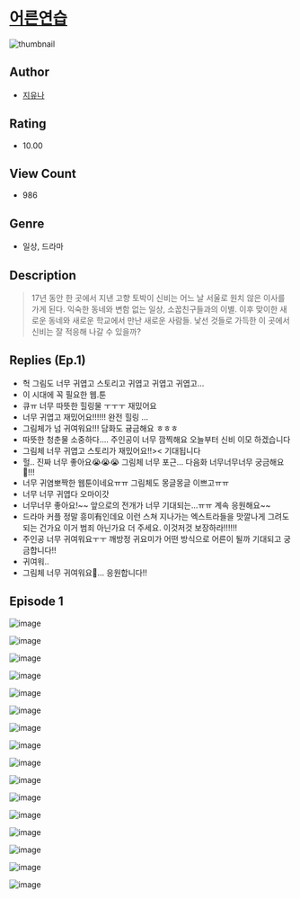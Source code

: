 # [어른연습](https://comic.naver.com/challenge/list?titleId=809950)
![thumbnail](https://image-comic.pstatic.net/user_contents_data/challenge_comic/2023/05/23/366497/upload_3977296835401365815_480x623.jpeg)

## Author
- [지유나](https://comic.naver.com/artistTitle?id=366497)

## Rating
- 10.00

## View Count
- 986

## Genre
- 일상, 드라마

## Description
> 17년 동안 한 곳에서 지낸 고향 토박이 신비는 어느 날 서울로 원치 않은 이사를 가게 된다. 익숙한 동네와 변함 없는 일상, 소꿉친구들과의 이별. 이후 맞이한 새로운 동네와 새로운 학교에서 만난 새로운 사람들. 낯선 것들로 가득한 이 곳에서 신비는 잘 적응해 나갈 수 있을까?

## Replies (Ep.1)
- 헉 그림도 너무 귀엽고 스토리고 귀엽고 귀엽고 귀엽고…
- 이 시대에 꼭 필요한 웹.툰
- 큐ㅠ 너무 따뜻한 힐링물 ㅜㅜㅜ 재밌어요
- 너무 귀엽고 재밌어요!!!!!! 완전 힐링 ...
- 그림체가 넘 귀여워요!!! 담화도 귱금해요 ㅎㅎㅎ
- 따뜻한 청춘물 소중하다.... 주인공이 너무 깜찍해요 오늘부터 신비 이모 하겠습니다
- 그림체 너무 귀엽고 스토리가 재밌어요!!>< 기대됩니다
- 헐.. 진짜 너무 좋아요😭😭😭 그림체 너무 포근... 다음화 너무너무너무 궁금해요🥹!!!
- 너무 귀염뽀짝한 웹툰이네요ㅠㅠ 그림체도 몽글몽글 이쁘고ㅠㅠ
- 너무 너무 귀엽다 오마이갓
- 너무너무 좋아요!~~ 앞으로의 전개가 너무 기대되는...ㅠㅠ 계속 응원해요~~
- 드라마 커플 정말 흥미有인데요 이런 스쳐 지나가는 엑스트라들을 맛깔나게 그려도 되는 건가요 이거 범죄 아닌가요 더 주세요. 이것저것 보장하라!!!!!!
- 주인공 너무 귀여워요ㅜㅜ 깨방정 귀요미가 어떤 방식으로 어른이 될까 기대되고 궁금합니다!!
- 귀여워..
- 그림체 너무 귀여워요🥹... 응원합니다!!

## Episode 1
![image](https://image-comic.pstatic.net/user_contents_data/challenge_comic/2023/05/23/366497/upload_4121975875521765733.jpeg)

![image](https://image-comic.pstatic.net/user_contents_data/challenge_comic/2023/05/23/366497/upload_3919882309686605668.jpeg)

![image](https://image-comic.pstatic.net/user_contents_data/challenge_comic/2023/05/23/366497/upload_7005177912121241652.jpeg)

![image](https://image-comic.pstatic.net/user_contents_data/challenge_comic/2023/05/23/366497/upload_7220787954751715429.jpeg)

![image](https://image-comic.pstatic.net/user_contents_data/challenge_comic/2023/05/23/366497/upload_7220453484257424229.jpeg)

![image](https://image-comic.pstatic.net/user_contents_data/challenge_comic/2023/05/23/366497/upload_4122311424874721636.jpeg)

![image](https://image-comic.pstatic.net/user_contents_data/challenge_comic/2023/05/23/366497/upload_3979323235445859893.jpeg)

![image](https://image-comic.pstatic.net/user_contents_data/challenge_comic/2023/05/23/366497/upload_4121466977583837282.jpeg)

![image](https://image-comic.pstatic.net/user_contents_data/challenge_comic/2023/05/23/366497/upload_3775816621847295029.jpeg)

![image](https://image-comic.pstatic.net/user_contents_data/challenge_comic/2023/05/23/366497/upload_3990812015180394849.jpeg)

![image](https://image-comic.pstatic.net/user_contents_data/challenge_comic/2023/05/23/366497/upload_7161343751946200120.jpeg)

![image](https://image-comic.pstatic.net/user_contents_data/challenge_comic/2023/05/23/366497/upload_4050760494489088100.jpeg)

![image](https://image-comic.pstatic.net/user_contents_data/challenge_comic/2023/05/23/366497/upload_7077466425931346998.jpeg)

![image](https://image-comic.pstatic.net/user_contents_data/challenge_comic/2023/05/23/366497/upload_4062586829410480436.jpeg)

![image](https://image-comic.pstatic.net/user_contents_data/challenge_comic/2023/05/23/366497/upload_7293356821693610085.jpeg)

![image](https://image-comic.pstatic.net/user_contents_data/challenge_comic/2023/05/23/366497/upload_7090181371665529185.jpeg)
